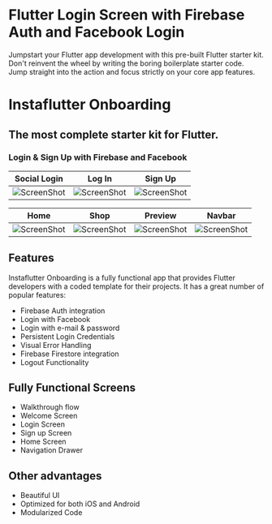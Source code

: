 # Flutter Login Screen with Firebase Auth and Facebook Login

Jumpstart your Flutter app development with this pre-built Flutter starter kit. Don't reinvent the wheel by writing the boring boilerplate starter code. Jump straight into the action and focus strictly on your core app features.

# Instaflutter Onboarding

## The most complete starter kit for Flutter.

### Login & Sign Up with Firebase and Facebook

Social Login	|	Log In	|	Sign Up
:-------------------------:|:-------------------------:|:-------------------------:
![ScreenShot](/screenshots/screenshot5.png)	|	![ScreenShot](/screenshots/screenshot6.png)	|	![ScreenShot](/screenshots/screenshot7.png)

Home	|	Shop	|	Preview	|	Navbar
:-------------------------:|:-------------------------:|:-------------------------:|:-------------------------:
![ScreenShot](/screenshots/screenshot1.png)	|	![ScreenShot](/screenshots/screenshot2.png)	|	![ScreenShot](/screenshots/screenshot3.png)	|	![ScreenShot](/screenshots/screenshot4.png)

## Features

Instaflutter Onboarding is a fully functional app that provides Flutter developers with a coded template for their projects. It has a great number of popular features:

* Firebase Auth integration
* Login with Facebook
* Login with e-mail & password
* Persistent Login Credentials
* Visual Error Handling
* Firebase Firestore integration
* Logout Functionality

## Fully Functional Screens

* Walkthrough flow
* Welcome Screen
* Login Screen
* Sign up Screen
* Home Screen
* Navigation Drawer

## Other advantages

* Beautiful UI
* Optimized for both iOS and Android
* Modularized Code
